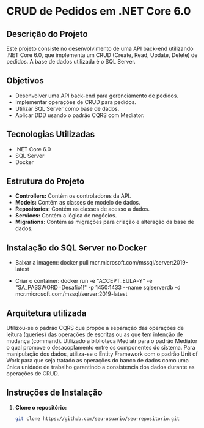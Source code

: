 # CRUD de Pedidos em .NET Core 6.0

## Descrição do Projeto

Este projeto consiste no desenvolvimento de uma API back-end utilizando .NET Core 6.0, que implementa um CRUD (Create, Read, Update, Delete) de pedidos. A base de dados utilizada é o SQL Server.

## Objetivos

- Desenvolver uma API back-end para gerenciamento de pedidos.
- Implementar operações de CRUD para pedidos.
- Utilizar SQL Server como base de dados.
- Aplicar DDD usando o padrão CQRS com Mediator.

## Tecnologias Utilizadas

- .NET Core 6.0
- SQL Server
- Docker 

## Estrutura do Projeto

- **Controllers:** Contém os controladores da API.
- **Models:** Contém as classes de modelo de dados.
- **Repositories:** Contém as classes de acesso a dados.
- **Services:** Contém a lógica de negócios.
- **Migrations:** Contém as migrações para criação e alteração da base de dados.

## Instalação do SQL Server no Docker

- Baixar a imagem:
  docker pull mcr.microsoft.com/mssql/server:2019-latest

- Criar o container:
  docker run -e "ACCEPT_EULA=Y" -e "SA_PASSWORD=Desafio1!" -p 1450:1433 --name sqlserverdb -d mcr.microsoft.com/mssql/server:2019-latest

## Arquitetura utilizada

Utilizou-se o padrão CQRS que propõe a separação das operações de leitura (queries) das operações de escritas ou as que tem intenção de mudança	(command). Utilizado a biblioteca Mediatr para o padrão Mediator o qual promove o desacoplamento entre os componentes do sistema.
Para manipulação dos dados, utiliza-se o Entity Framework com o padrão Unit of Work para que seja tratado as operações do banco de dados como uma única unidade de trabalho garantindo a consistencia dos dados durante as operações de CRUD.

## Instruções de Instalação

1. **Clone o repositório:**

   ```sh
   git clone https://github.com/seu-usuario/seu-repositorio.git

